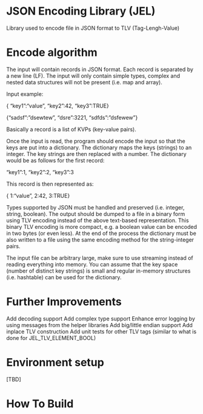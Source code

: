 # JSON Encoding Library (JEL)
Library used to encode file in JSON format to TLV (Tag-Lengh-Value)

# Encode algorithm
The input will contain records in JSON format. Each record is separated by a new line (LF). The input will only contain simple types, complex and nested data structures will not be present (i.e. map and array).

Input example:

{ “key1”:“value”, “key2”:42, “key3”:TRUE}

{“sadsf”:”dsewtew”, “dsre”:3221, “sdfds”:”dsfewew”}

Basically a record is a list of KVPs (key-value pairs).

Once the input is read, the program should encode the input so that the keys are put into a dictionary. The dictionary maps the keys (strings) to an integer. The key strings are then replaced with a number.
The dictionary would be as follows for the first record:

“key1”:1, “key2”:2, “key3”:3

This record is then represented as:

{ 1:“value”, 2:42, 3:TRUE}

Types supported by JSON must be handled and preserved (i.e. integer, string, boolean).  The output should be dumped to a file in a binary form using TLV encoding instead of the above text-based representation. This binary TLV encoding is more compact, e.g. a boolean value can be encoded in two bytes (or even less).
 At the end of the process the dictionary must be also written to a file using the same encoding method for the string-integer pairs.

The input file can be arbitrary large, make sure to use streaming instead of reading everything into memory. You can assume that the key space (number of distinct key strings) is small and regular in-memory structures (i.e. hashtable) can be used for the dictionary.


# Further Improvements
Add decoding support
Add complex type support
Enhance error logging by using messages from the helper libraries
Add big/little endian support
Add inplace TLV construction
Add unit tests for other TLV tags (similar to what is done for JEL_TLV_ELEMENT_BOOL)

# Environment setup
[TBD]

# How To Build
